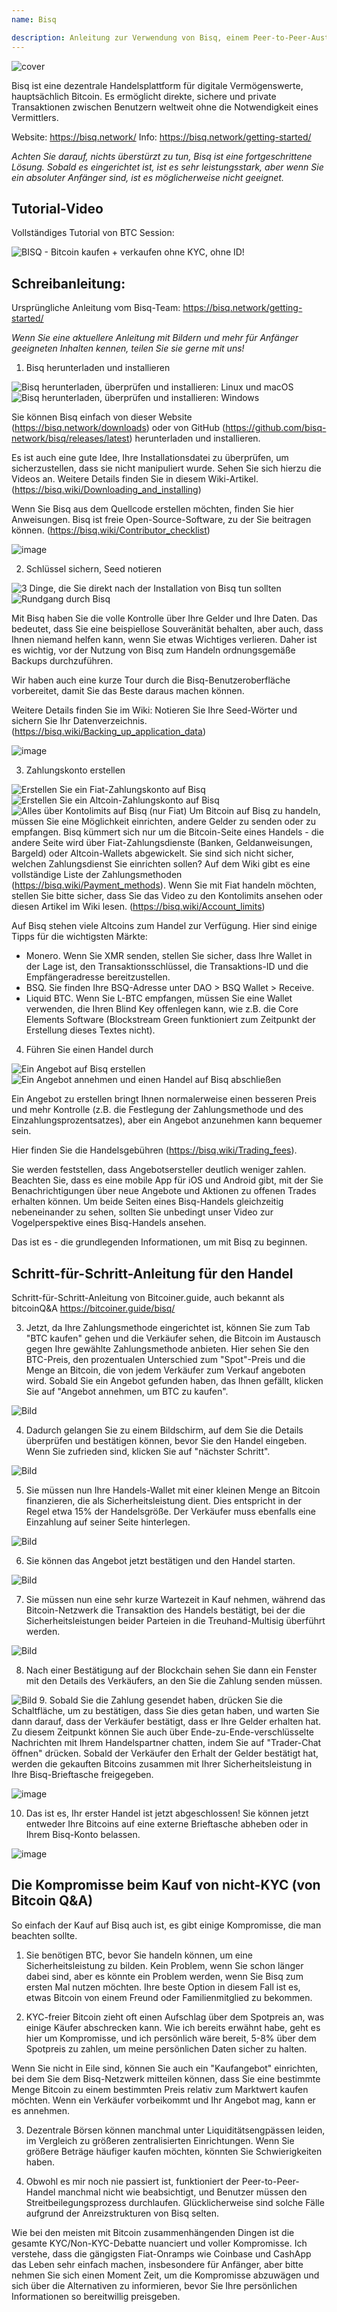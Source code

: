 ```yaml
---
name: Bisq

description: Anleitung zur Verwendung von Bisq, einem Peer-to-Peer-Austausch
---
```


![cover](assets/cover.jpeg)

Bisq ist eine dezentrale Handelsplattform für digitale Vermögenswerte, hauptsächlich Bitcoin. Es ermöglicht direkte, sichere und private Transaktionen zwischen Benutzern weltweit ohne die Notwendigkeit eines Vermittlers.

Website: https://bisq.network/
Info: https://bisq.network/getting-started/

_Achten Sie darauf, nichts überstürzt zu tun, Bisq ist eine fortgeschrittene Lösung. Sobald es eingerichtet ist, ist es sehr leistungsstark, aber wenn Sie ein absoluter Anfänger sind, ist es möglicherweise nicht geeignet._

## Tutorial-Video

Vollständiges Tutorial von BTC Session:

![ BISQ - Bitcoin kaufen + verkaufen ohne KYC, ohne ID! ](https://youtu.be/4LyEKA5Iq9I)

## Schreibanleitung:

Ursprüngliche Anleitung vom Bisq-Team: https://bisq.network/getting-started/

_Wenn Sie eine aktuellere Anleitung mit Bildern und mehr für Anfänger geeigneten Inhalten kennen, teilen Sie sie gerne mit uns!_

1. Bisq herunterladen und installieren

![Bisq herunterladen, überprüfen und installieren: Linux und macOS](https://youtu.be/dTfM4AsxNHY)
![Bisq herunterladen, überprüfen und installieren: Windows](https://youtu.be/XABzwXw6X0A)

Sie können Bisq einfach von dieser Website (https://bisq.network/downloads) oder von GitHub (https://github.com/bisq-network/bisq/releases/latest) herunterladen und installieren.

Es ist auch eine gute Idee, Ihre Installationsdatei zu überprüfen, um sicherzustellen, dass sie nicht manipuliert wurde. Sehen Sie sich hierzu die Videos an. Weitere Details finden Sie in diesem Wiki-Artikel. (https://bisq.wiki/Downloading_and_installing)

Wenn Sie Bisq aus dem Quellcode erstellen möchten, finden Sie hier Anweisungen. Bisq ist freie Open-Source-Software, zu der Sie beitragen können. (https://bisq.wiki/Contributor_checklist)

![image](assets/1.png)

2. Schlüssel sichern, Seed notieren

![3 Dinge, die Sie direkt nach der Installation von Bisq tun sollten](https://youtu.be/JSwMcQAT_CA)
![Rundgang durch Bisq](https://youtu.be/HDkzUl9wibc)

Mit Bisq haben Sie die volle Kontrolle über Ihre Gelder und Ihre Daten. Das bedeutet, dass Sie eine beispiellose Souveränität behalten, aber auch, dass Ihnen niemand helfen kann, wenn Sie etwas Wichtiges verlieren. Daher ist es wichtig, vor der Nutzung von Bisq zum Handeln ordnungsgemäße Backups durchzuführen.

Wir haben auch eine kurze Tour durch die Bisq-Benutzeroberfläche vorbereitet, damit Sie das Beste daraus machen können.

Weitere Details finden Sie im Wiki: Notieren Sie Ihre Seed-Wörter und sichern Sie Ihr Datenverzeichnis. (https://bisq.wiki/Backing_up_application_data)

![image](assets/2.png)

3. Zahlungskonto erstellen

![Erstellen Sie ein Fiat-Zahlungskonto auf Bisq](https://youtu.be/nDgT_kFC-9Y)
![Erstellen Sie ein Altcoin-Zahlungskonto auf Bisq](https://youtu.be/33UTotkxw_0)
![Alles über Kontolimits auf Bisq (nur Fiat)](https://youtu.be/TP5Zh6IJPVo)
Um Bitcoin auf Bisq zu handeln, müssen Sie eine Möglichkeit einrichten, andere Gelder zu senden oder zu empfangen. Bisq kümmert sich nur um die Bitcoin-Seite eines Handels - die andere Seite wird über Fiat-Zahlungsdienste (Banken, Geldanweisungen, Bargeld) oder Altcoin-Wallets abgewickelt.
Sie sind sich nicht sicher, welchen Zahlungsdienst Sie einrichten sollen? Auf dem Wiki gibt es eine vollständige Liste der Zahlungsmethoden (https://bisq.wiki/Payment_methods). Wenn Sie mit Fiat handeln möchten, stellen Sie bitte sicher, dass Sie das Video zu den Kontolimits ansehen oder diesen Artikel im Wiki lesen. (https://bisq.wiki/Account_limits)

Auf Bisq stehen viele Altcoins zum Handel zur Verfügung. Hier sind einige Tipps für die wichtigsten Märkte:

- Monero. Wenn Sie XMR senden, stellen Sie sicher, dass Ihre Wallet in der Lage ist, den Transaktionsschlüssel, die Transaktions-ID und die Empfängeradresse bereitzustellen.
- BSQ. Sie finden Ihre BSQ-Adresse unter DAO > BSQ Wallet > Receive.
- Liquid BTC. Wenn Sie L-BTC empfangen, müssen Sie eine Wallet verwenden, die Ihren Blind Key offenlegen kann, wie z.B. die Core Elements Software (Blockstream Green funktioniert zum Zeitpunkt der Erstellung dieses Textes nicht).

4. Führen Sie einen Handel durch

![Ein Angebot auf Bisq erstellen](https://youtu.be/w7Uvv-xrxn8)
![Ein Angebot annehmen und einen Handel auf Bisq abschließen](https://youtu.be/E6AOgXajK_E)

Ein Angebot zu erstellen bringt Ihnen normalerweise einen besseren Preis und mehr Kontrolle (z.B. die Festlegung der Zahlungsmethode und des Einzahlungsprozentsatzes), aber ein Angebot anzunehmen kann bequemer sein.

Hier finden Sie die Handelsgebühren (https://bisq.wiki/Trading_fees).

Sie werden feststellen, dass Angebotsersteller deutlich weniger zahlen. Beachten Sie, dass es eine mobile App für iOS und Android gibt, mit der Sie Benachrichtigungen über neue Angebote und Aktionen zu offenen Trades erhalten können. Um beide Seiten eines Bisq-Handels gleichzeitig nebeneinander zu sehen, sollten Sie unbedingt unser Video zur Vogelperspektive eines Bisq-Handels ansehen.

Das ist es - die grundlegenden Informationen, um mit Bisq zu beginnen.

## Schritt-für-Schritt-Anleitung für den Handel

Schritt-für-Schritt-Anleitung von Bitcoiner.guide, auch bekannt als bitcoinQ&A https://bitcoiner.guide/bisq/

3. Jetzt, da Ihre Zahlungsmethode eingerichtet ist, können Sie zum Tab "BTC kaufen" gehen und die Verkäufer sehen, die Bitcoin im Austausch gegen Ihre gewählte Zahlungsmethode anbieten. Hier sehen Sie den BTC-Preis, den prozentualen Unterschied zum "Spot"-Preis und die Menge an Bitcoin, die von jedem Verkäufer zum Verkauf angeboten wird. Sobald Sie ein Angebot gefunden haben, das Ihnen gefällt, klicken Sie auf "Angebot annehmen, um BTC zu kaufen".

![Bild](assets/3.png)

4. Dadurch gelangen Sie zu einem Bildschirm, auf dem Sie die Details überprüfen und bestätigen können, bevor Sie den Handel eingeben. Wenn Sie zufrieden sind, klicken Sie auf "nächster Schritt".

![Bild](assets/4.png)

5. Sie müssen nun Ihre Handels-Wallet mit einer kleinen Menge an Bitcoin finanzieren, die als Sicherheitsleistung dient. Dies entspricht in der Regel etwa 15% der Handelsgröße. Der Verkäufer muss ebenfalls eine Einzahlung auf seiner Seite hinterlegen.

![Bild](assets/5.png)

6. Sie können das Angebot jetzt bestätigen und den Handel starten.

![Bild](assets/6.png)

7. Sie müssen nun eine sehr kurze Wartezeit in Kauf nehmen, während das Bitcoin-Netzwerk die Transaktion des Handels bestätigt, bei der die Sicherheitsleistungen beider Parteien in die Treuhand-Multisig überführt werden.

![Bild](assets/7.png)

8. Nach einer Bestätigung auf der Blockchain sehen Sie dann ein Fenster mit den Details des Verkäufers, an den Sie die Zahlung senden müssen.

![Bild](assets/8.png) 9. Sobald Sie die Zahlung gesendet haben, drücken Sie die Schaltfläche, um zu bestätigen, dass Sie dies getan haben, und warten Sie dann darauf, dass der Verkäufer bestätigt, dass er Ihre Gelder erhalten hat. Zu diesem Zeitpunkt können Sie auch über Ende-zu-Ende-verschlüsselte Nachrichten mit Ihrem Handelspartner chatten, indem Sie auf "Trader-Chat öffnen" drücken.
Sobald der Verkäufer den Erhalt der Gelder bestätigt hat, werden die gekauften Bitcoins zusammen mit Ihrer Sicherheitsleistung in Ihre Bisq-Brieftasche freigegeben.

![image](assets/9.png)

10. Das ist es, Ihr erster Handel ist jetzt abgeschlossen! Sie können jetzt entweder Ihre Bitcoins auf eine externe Brieftasche abheben oder in Ihrem Bisq-Konto belassen.

![image](assets/10.png)

## Die Kompromisse beim Kauf von nicht-KYC (von Bitcoin Q&A)

So einfach der Kauf auf Bisq auch ist, es gibt einige Kompromisse, die man beachten sollte.

1. Sie benötigen BTC, bevor Sie handeln können, um eine Sicherheitsleistung zu bilden. Kein Problem, wenn Sie schon länger dabei sind, aber es könnte ein Problem werden, wenn Sie Bisq zum ersten Mal nutzen möchten. Ihre beste Option in diesem Fall ist es, etwas Bitcoin von einem Freund oder Familienmitglied zu bekommen.

2. KYC-freier Bitcoin zieht oft einen Aufschlag über dem Spotpreis an, was einige Käufer abschrecken kann. Wie ich bereits erwähnt habe, geht es hier um Kompromisse, und ich persönlich wäre bereit, 5-8% über dem Spotpreis zu zahlen, um meine persönlichen Daten sicher zu halten.

Wenn Sie nicht in Eile sind, können Sie auch ein "Kaufangebot" einrichten, bei dem Sie dem Bisq-Netzwerk mitteilen können, dass Sie eine bestimmte Menge Bitcoin zu einem bestimmten Preis relativ zum Marktwert kaufen möchten. Wenn ein Verkäufer vorbeikommt und Ihr Angebot mag, kann er es annehmen.

3. Dezentrale Börsen können manchmal unter Liquiditätsengpässen leiden, im Vergleich zu größeren zentralisierten Einrichtungen. Wenn Sie größere Beträge häufiger kaufen möchten, könnten Sie Schwierigkeiten haben.

4. Obwohl es mir noch nie passiert ist, funktioniert der Peer-to-Peer-Handel manchmal nicht wie beabsichtigt, und Benutzer müssen den Streitbeilegungsprozess durchlaufen. Glücklicherweise sind solche Fälle aufgrund der Anreizstrukturen von Bisq selten.

Wie bei den meisten mit Bitcoin zusammenhängenden Dingen ist die gesamte KYC/Non-KYC-Debatte nuanciert und voller Kompromisse. Ich verstehe, dass die gängigsten Fiat-Onramps wie Coinbase und CashApp das Leben sehr einfach machen, insbesondere für Anfänger, aber bitte nehmen Sie sich einen Moment Zeit, um die Kompromisse abzuwägen und sich über die Alternativen zu informieren, bevor Sie Ihre persönlichen Informationen so bereitwillig preisgeben.
